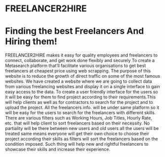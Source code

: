 # FREELANCER2HIRE
# Finding the best Freelancers And Hiring them!

FREELANCER2HIRE makes it easy for quality employees and freelancers to connect, collaborate, and get work done flexibly and securely
To create a Metasearch platform that’ll facilitate various organisations to get best freelancers at cheapest price using web scrapping.
The purpose of this website is to reduce the growth of direct traffic on some of the most famous websites.
We have created a website where we are going to collect data from various freelancing websites and display it on a single interface to gain easy access to the data.
To create a user friendly interface for the users so it will be easy for them to find project according to their requirements.This will help clients as well as for contractors to search for the project and to upload the project.
All the freelancers info. will be under same platform so it will be easy for the users to search for the freelancers with different skills. There are various filters such as Working Hours, Job Titles, Hourly Rate, etc. that will help client to sort freelancers based on their necessity.
No partiality will be there between new users and old users all the users will be treated same means everyone will get their own choice to choose their project according their skills as filters will sort the freelancers based on the condition imposed. 
Such thing will help new and rightful freelancers to showcase their skills and increase their experience.
